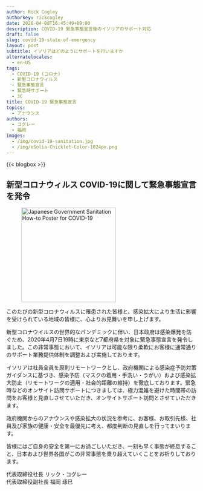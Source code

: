 ```yaml
---
author: Rick Cogley
authorkey: rickcogley
date: 2020-04-08T16:45:49+09:00
description: COVID-19 緊急事態宣言後のイソリアのサポート対応
draft: false
slug: covid-19-state-of-emergency
layout: post
subtitle: イソリアはどのようにサポートを行いますか
alternatelocales:
  - en-US
tags:
  - COVID-19 (コロナ)
  - 新型コロナウィルス
  - 緊急事態宣言
  - 緊急時サポート
  - 3C
title: COVID-19 緊急事態宣言
topics:
  - アナウンス
authors:
  - コグレー
  - 福岡
images:
  - /img/covid-19-sanitation.jpg
  - /img/eSolia-Chicklet-Color-1024px.png
---
```


{{< blogbox >}}

## 新型コロナウィルス COVID-19に関して緊急事態宣言を発令

<figure class="">
<img class="is-pulled-right has-padding-m" width="250" data-caption="COVID-19 Sanitation" alt="Japanese Government Sanitation How-to Poster for COVID-19" src="/img/covid-19-sanitation.jpg" >
</figure>
 
このたびの新型コロナウィルスに罹患された皆様と、感染拡大により生活に影響を受けられている地域の皆様に、心よりお見舞いを申し上げます。​

​新型コロナウイルスの世界的なパンデミックに伴い、日本政府は感染爆発を防ぐため、2020年4月7日19時に東京など7都府県を対象に緊急事態宣言を発令しました。 ​この非常事態において、イソリアは可能な限り柔軟にお客様に通常通りのサポート業務提供体制を調整および実施しております。 ​

​イソリアは社員全員を原則リモートワークとし、政府機関による感染症予防対策ガイダンスに基づき、感染予防（マスクの着用・手洗い・うがい）および感染拡大防止（リモートワークの適用・社会的距離の維持）を徹底しております。緊急時などのオンサイト訪問サポートにつきましては、極力混雑を避けた時間帯の訪問をお客様と見直しさせていただき、オンサイトサポート訪問とさせていただきます。

政府機関からのアナウンスや感染拡大の状況を参考に、お客様、お取引先様、社員及び家族の健康・安全を最優先に考え、都度判断の見直しを行ってまいります。 ​

​皆様にはご自身の安全を第一にお過ごしいただき、一刻も早く事態が終息すること、日本および世界各国がこの非常事態を乗り超えていくことをお祈りしております。​

代表取締役社長 リック・コグレー  
代表取締役副社長 福岡 琢巳  
